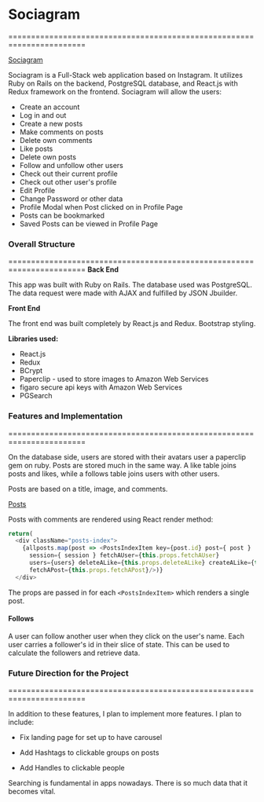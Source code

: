 # Sociagram
=======================================================================

[Sociagram](https://sociagram-app.herokuapp.com/)

Sociagram is a Full-Stack web application based on Instagram. It utilizes Ruby on Rails on the backend, PostgreSQL database, and React.js with Redux framework on the frontend.
Sociagram will allow the users:

* Create an account
* Log in and out
* Create a new posts
* Make comments on posts
* Delete own comments
* Like posts
* Delete own posts
* Follow and unfollow other users
* Check out their current profile
* Check out other user's profile
* Edit Profile
* Change Password or other data
* Profile Modal when Post clicked on in Profile Page
* Posts can be bookmarked
* Saved Posts can be viewed in Profile Page


### Overall Structure
=======================================================================
**Back End**

This app was built with Ruby on Rails. The database used was PostgreSQL.
The data request were made with AJAX and fulfilled by JSON Jbuilder.

**Front End**

The front end was built completely by React.js and Redux.
Bootstrap styling.

**Libraries used:**
* React.js
* Redux
* BCrypt
* Paperclip - used to store images to Amazon Web Services
* figaro secure api keys with Amazon Web Services
* PGSearch


### Features and Implementation
=======================================================================

On the database side, users are stored with their avatars user a paperclip gem on ruby. Posts are stored much in the same way. A like table joins posts and likes, while a follows table joins users with other users.

Posts are based on a title, image, and comments.

[Posts](/docs/production/Screenshot_of_posts.png)

Posts with comments are rendered using React render method:

``` javascript
return(
  <div className="posts-index">
    {allposts.map(post => <PostsIndexItem key={post.id} post={ post }
      session={ session } fetchAUser={this.props.fetchAUser}
      users={users} deleteALike={this.props.deleteALike} createALike={this.props.createALike}
      fetchAPost={this.props.fetchAPost}/>)}
  </div>
```

The props are passed in for each ```<PostsIndexItem>``` which renders a single post.

#### Follows
A user can follow another user when they click on the user's name. Each user carries a follower's id in their slice of state. This can be used to calculate the followers and retrieve data.



### Future Direction for the Project
=======================================================================

In addition to these features, I plan to implement more features. I plan to include:

* Fix landing page for set up to have carousel

* Add Hashtags to clickable groups on posts
* Add Handles to clickable people

Searching is fundamental in apps nowadays. There is so much data that it becomes vital.
